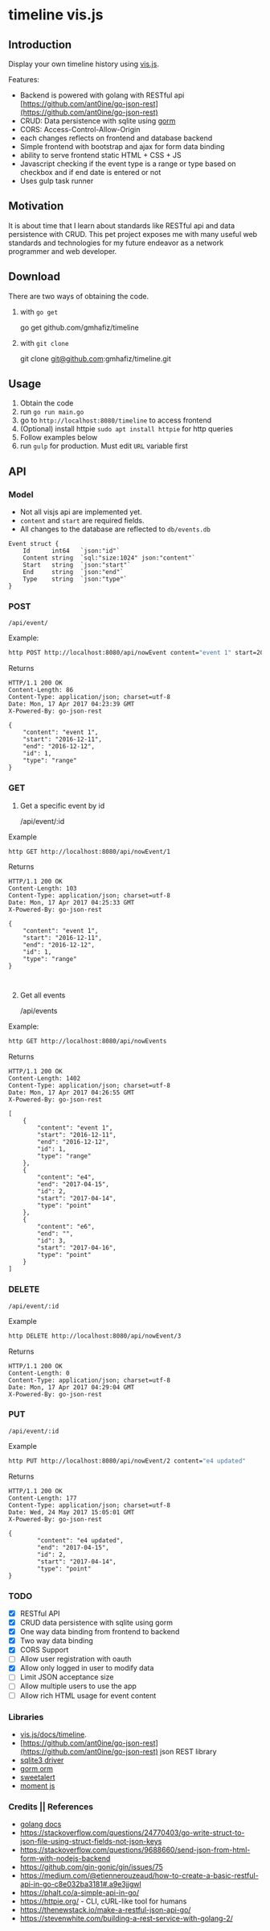 # timeline vis.js

## Introduction
Display your own timeline history using [vis.js](https://visjs.org). 

Features:
 - Backend is powered with golang with RESTful api [https://github.com/ant0ine/go-json-rest](https://github.com/ant0ine/go-json-rest)
 - CRUD: Data persistence with sqlite using [gorm](https://github.com/jinzhu/gorm)
 - CORS: Access-Control-Allow-Origin
 - each changes reflects on frontend and database backend
 - Simple frontend with bootstrap and ajax for form data binding
 - ability to serve frontend static HTML + CSS + JS
 - Javascript checking if the event type is a range or type based on checkbox and if end date is entered or not
 - Uses gulp task runner
 

## Motivation
It is about time that I learn about standards like RESTful api and data persistence with CRUD. This pet project exposes me with many useful web standards and technologies for my future endeavor as a network programmer and web developer.  

## Download
There are two ways of obtaining the code.

1. with `go get`

    go get github.com/gmhafiz/timeline

2. with `git clone`

    git clone git@github.com:gmhafiz/timeline.git

## Usage

1. Obtain the code
2. run `go run main.go`
3. go to `http://localhost:8080/timeline` to access frontend
4. (Optional) install httpie `sudo apt install httpie` for http queries
5. Follow examples below
6. run `gulp` for production. Must edit `URL` variable first


## API

### Model

- Not all visjs api are implemented yet. 
- `content` and `start` are required fields. 
- All changes to the database are reflected to `db/events.db`


```
Event struct {
    Id      int64   `json:"id"`
    Content string  `sql:"size:1024" json:"content"`
    Start   string  `json:"start"`
    End     string  `json:"end"`
    Type    string  `json:"type"`
}
```

### POST

    /api/event/
    
Example:

```bash
http POST http://localhost:8080/api/nowEvent content="event 1" start=2016-12-11 end=2016-12-12 type=range
```
    
   
Returns

```
HTTP/1.1 200 OK
Content-Length: 86
Content-Type: application/json; charset=utf-8
Date: Mon, 17 Apr 2017 04:23:39 GMT
X-Powered-By: go-json-rest

{
    "content": "event 1", 
    "start": "2016-12-11", 
    "end": "2016-12-12", 
    "id": 1, 
    "type": "range"
}

```

### GET

1. Get a specific event by id

    /api/event/:id
    
    
Example

```bash
http GET http://localhost:8080/api/nowEvent/1
```
    
    
Returns

```
HTTP/1.1 200 OK
Content-Length: 103
Content-Type: application/json; charset=utf-8
Date: Mon, 17 Apr 2017 04:25:33 GMT
X-Powered-By: go-json-rest

{
    "content": "event 1", 
    "start": "2016-12-11", 
    "end": "2016-12-12", 
    "id": 1, 
    "type": "range"
}



```
    
2. Get all events

    /api/events
    
    
Example:
    
```bash
http GET http://localhost:8080/api/nowEvents
```


Returns

```
HTTP/1.1 200 OK
Content-Length: 1402
Content-Type: application/json; charset=utf-8
Date: Mon, 17 Apr 2017 04:26:55 GMT
X-Powered-By: go-json-rest

[
    {
        "content": "event 1", 
        "start": "2016-12-11", 
        "end": "2016-12-12", 
        "id": 1, 
        "type": "range"
    }, 
    {
        "content": "e4", 
        "end": "2017-04-15", 
        "id": 2, 
        "start": "2017-04-14", 
        "type": "point"
    }, 
    {
        "content": "e6", 
        "end": "", 
        "id": 3, 
        "start": "2017-04-16", 
        "type": "point"
    }
]

```
    
    
    
### DELETE

    /api/event/:id
    
Example

```bash
http DELETE http://localhost:8080/api/nowEvent/3
```

Returns

```
HTTP/1.1 200 OK
Content-Length: 0
Content-Type: application/json; charset=utf-8
Date: Mon, 17 Apr 2017 04:29:04 GMT
X-Powered-By: go-json-rest

```

### PUT

    /api/event/:id
    
Example

```bash
http PUT http://localhost:8080/api/nowEvent/2 content="e4 updated"
```

Returns

```
HTTP/1.1 200 OK
Content-Length: 177
Content-Type: application/json; charset=utf-8
Date: Wed, 24 May 2017 15:05:01 GMT
X-Powered-By: go-json-rest

{
        "content": "e4 updated", 
        "end": "2017-04-15", 
        "id": 2, 
        "start": "2017-04-14", 
        "type": "point"
}
```

### TODO

- [x] RESTful API
- [x] CRUD data persistence with sqlite using gorm
- [x] One way data binding from frontend to backend
- [x] Two way data binding
- [x] CORS Support
- [ ] Allow user registration with oauth
- [x] Allow only logged in user to modify data
- [ ] Limit JSON acceptance size
- [ ] Allow multiple users to use the app
- [ ] Allow rich HTML usage for event content

### Libraries

- [vis.js/docs/timeline](https://visjs.org/docs/timeline/).
- [https://github.com/ant0ine/go-json-rest](https://github.com/ant0ine/go-json-rest) json REST library 
- [sqlite3 driver](https://github.com/mattn/go-sqlite3)
- [gorm orm](https://github.com/jinzhu/gorm)
- [sweetalert](https://t4t5.github.io/sweetalert)
- [moment js](https://momentjs.com/)

### Credits || References

- [golang docs](https://golang.org/doc/)
- https://stackoverflow.com/questions/24770403/go-write-struct-to-json-file-using-struct-fields-not-json-keys
- https://stackoverflow.com/questions/9688660/send-json-from-html-form-with-nodejs-backend
- https://github.com/gin-gonic/gin/issues/75
- https://medium.com/@etiennerouzeaud/how-to-create-a-basic-restful-api-in-go-c8e032ba3181#.a9e3jjgwl
- https://phalt.co/a-simple-api-in-go/
- https://httpie.org/ -  CLI, cURL-like tool for humans
- https://thenewstack.io/make-a-restful-json-api-go/
- https://stevenwhite.com/building-a-rest-service-with-golang-2/